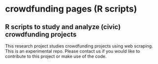 # crowdfunding pages (R scripts)

## R scripts to study and analyze (civic) crowdfunding projects

This research project studies crowdfunding projects using web scraping.
This is an experimental repo. Please contact us if you would like to contribute to this project or make use of the code.
